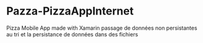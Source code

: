 # Pazza-PizzaAppInternet
Pizza Mobile App made with Xamarin
passage de données non persistantes au tri et la persistance de données dans des fichiers 
